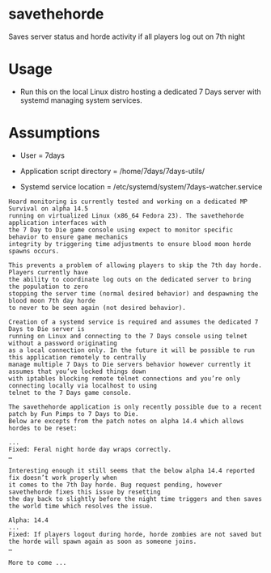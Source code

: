 savethehorde
===========
Saves server status and horde activity if all players log out on 7th night

**Usage**
======== 
   - Run this on the local Linux distro hosting a dedicated 7 Days server with systemd managing system services. 

**Assumptions**
=============
   - User = 7days

   - Application script directory = /home/7days/7days-utils/

   - Systemd service location = /etc/systemd/system/7days-watcher.service

```
Hoard monitoring is currently tested and working on a dedicated MP Survival on alpha 14.5
running on virtualized Linux (x86_64 Fedora 23). The savethehorde application interfaces with
the 7 Day to Die game console using expect to monitor specific behavior to ensure game mechanics 
integrity by triggering time adjustments to ensure blood moon horde spawns occurs. 

This prevents a problem of allowing players to skip the 7th day horde. Players currently have 
the ability to coordinate log outs on the dedicated server to bring the population to zero 
stopping the server time (normal desired behavior) and despawning the blood moon 7th day horde
to never to be seen again (not desired behavior).

Creation of a systemd service is required and assumes the dedicated 7 Days to Die server is
running on Linux and connecting to the 7 Days console using telnet without a password originating
as a local connection only. In the future it will be possible to run this application remotely to centrally 
manage multiple 7 Days to Die servers behavior however currently it assumes that you’ve locked things down 
with iptables blocking remote telnet connections and you’re only connecting locally via localhost to using
telnet to the 7 Days game console. 

The savethehorde application is only recently possible due to a recent patch by Fun Pimps to 7 Days to Die.
Below are excepts from the patch notes on alpha 14.4 which allows hordes to be reset:

...
Fixed: Feral night horde day wraps correctly.
…

Interesting enough it still seems that the below alpha 14.4 reported fix doesn’t work properly when 
it comes to the 7th Day horde. Bug request pending, however savethehorde fixes this issue by resetting
the day back to slightly before the night time triggers and then saves the world time which resolves the issue.

Alpha: 14.4
...
Fixed: If players logout during horde, horde zombies are not saved but the horde will spawn again as soon as someone joins.
…

More to come ...

